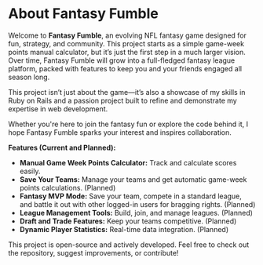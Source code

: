 # About Fantasy Fumble

Welcome to **Fantasy Fumble**, an evolving NFL fantasy game designed for fun, strategy, and community. This project starts as a simple game-week points manual calculator, but it’s just the first step in a much larger vision. Over time, Fantasy Fumble will grow into a full-fledged fantasy league platform, packed with features to keep you and your friends engaged all season long.

This project isn’t just about the game—it’s also a showcase of my skills in Ruby on Rails and a passion project built to refine and demonstrate my expertise in web development.

Whether you're here to join the fantasy fun or explore the code behind it, I hope Fantasy Fumble sparks your interest and inspires collaboration.

**Features (Current and Planned):**

- **Manual Game Week Points Calculator:** Track and calculate scores easily.
- **Save Your Teams:** Manage your teams and get automatic game-week points calculations. (Planned)
- **Fantasy MVP Mode:** Save your team, compete in a standard league, and battle it out with other logged-in users for bragging rights. (Planned)
- **League Management Tools:** Build, join, and manage leagues. (Planned)
- **Draft and Trade Features:** Keep your teams competitive. (Planned)
- **Dynamic Player Statistics:** Real-time data integration. (Planned)

This project is open-source and actively developed. Feel free to check out the repository, suggest improvements, or contribute!
